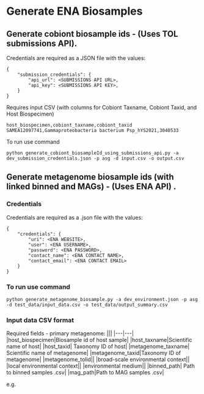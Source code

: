 # Generate ENA Biosamples

## Generate cobiont biosample ids - (Uses TOL submissions API).

Credentials are required as a JSON file with the values:
```
{
    "submission_credentials": {
        "api_url": <SUBMISSIONS API URL>,
        "api_key": <SUBMISSIONS API KEY>,
    }
}
```
Requires input CSV (with columns for Cobiont Taxname, Cobiont Taxid, and Host Biospecimen)
```
host_biospecimen,cobiont_taxname,cobiont_taxid
SAMEA12097741,Gammaproteobacteria bacterium Psp_hYS2021,3040533
```
To run use command 
```
python generate_cobiont_biosampleId_using_submissions_api.py -a dev_submission_credentials.json -p asg -d input.csv -o output.csv
```

## Generate metagenome biosample ids (with linked binned and MAGs) - (Uses ENA API) .

### Credentials
Credentials are required as a .json file with the values:
```
{
    "credentials": {
        "uri": <ENA WEBSITE>,
        "user": <ENA USERNAME>,
        "password": <ENA PASSWORD>,
        "contact_name": <ENA CONTACT NAME>,
        "contact_email": <ENA CONTACT EMAIL>
    }
}
```
### To run use command 
    python generate_metagenome_biosample.py -a dev_environment.json -p asg -d test_data/input_data.csv -o test_data/output_summary.csv

### Input data CSV format

Required fields - primary metagenome:
|||
|---|---|
|host_biospecimen|Biosample id of host sample|
|host_taxname|Scientific name of host|
|host_taxid| Taxonomy ID of host|
|metagenome_taxname| Scientific name of metagenome|
|metagenome_taxid|Taxonomy ID of metagenome|
|metagenome_tolid||
|broad-scale environmental context||
|local environmental context||
|environmental medium||
|binned_path| Path to binned samples .csv|
|mag_path|Path to MAG samples .csv|

e.g.
```

```